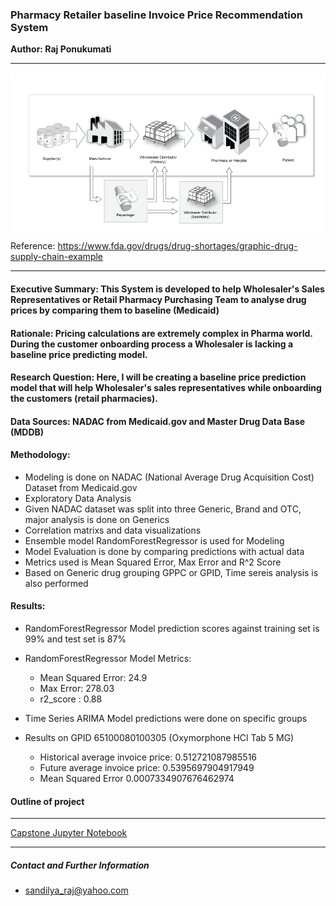 ### Pharmacy Retailer baseline Invoice Price Recommendation System
**Author: Raj Ponukumati**
- - - -
![picture alt](https://github.com/rajsandilya/Capstone/blob/main/images/drug_supply_chain.png "Pharmacy buyer prices")
Reference: https://www.fda.gov/drugs/drug-shortages/graphic-drug-supply-chain-example
- - - -
#### Executive Summary: This System is developed to help Wholesaler's Sales Representatives or Retail Pharmacy Purchasing Team to analyse drug prices by comparing them to baseline (Medicaid)

#### Rationale: Pricing calculations are extremely complex in Pharma world. During the customer onboarding process a Wholesaler is lacking a baseline price predicting model.

#### Research Question: Here, I will be creating a baseline price prediction model that will help Wholesaler's sales representatives while onboarding the customers (retail pharmacies).

#### Data Sources: NADAC from Medicaid.gov and Master Drug Data Base (MDDB)

#### Methodology:  
 * Modeling is done on NADAC (National Average Drug Acquisition Cost) Dataset from Medicaid.gov
 * Exploratory Data Analysis
 * Given NADAC dataset was split into three Generic, Brand and OTC, major analysis is done on Generics 
 * Correlation matrixs and data visualizations 
 * Ensemble model RandomForestRegressor is used for Modeling
 * Model Evaluation is done by comparing predictions with actual data
 * Metrics used is Mean Squared Error, Max Error and R^2 Score
 * Based on Generic drug grouping GPPC or GPID, Time sereis analysis is also performed 

#### Results:
* RandomForestRegressor Model prediction scores against training set is 99% and test set is 87%
* RandomForestRegressor Model Metrics:
    * Mean Squared Error: 24.9
    * Max Error: 278.03
    * r2_score : 0.88

* Time Series ARIMA Model predictions were done on specific groups
* Results on GPID 65100080100305 (Oxymorphone HCl Tab 5 MG)
    * Historical average invoice price:  0.512721087985516 
    * Future average invoice price:  0.5395697904917949
    * Mean Squared Error 0.0007334907676462974

#### Outline of project
 - - - -
[Capstone Jupyter Notebook](https://github.com/rajsandilya/Capstone/blob/main/Capstone.ipynb)
- - - -

##### Contact and Further Information
* sandilya_raj@yahoo.com
